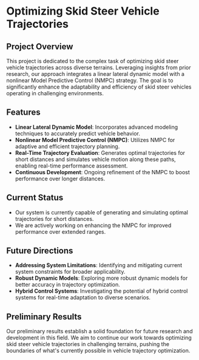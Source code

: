 # Optimizing Skid Steer Vehicle Trajectories

## Project Overview

This project is dedicated to the complex task of optimizing skid steer vehicle trajectories across diverse terrains. Leveraging insights from prior research, our approach integrates a linear lateral dynamic model with a nonlinear Model Predictive Control (NMPC) strategy. The goal is to significantly enhance the adaptability and efficiency of skid steer vehicles operating in challenging environments.

## Features

- **Linear Lateral Dynamic Model**: Incorporates advanced modeling techniques to accurately predict vehicle behavior.
- **Nonlinear Model Predictive Control (NMPC)**: Utilizes NMPC for adaptive and efficient trajectory planning.
- **Real-Time Trajectory Evaluation**: Generates optimal trajectories for short distances and simulates vehicle motion along these paths, enabling real-time performance assessment.
- **Continuous Development**: Ongoing refinement of the NMPC to boost performance over longer distances.

## Current Status

- Our system is currently capable of generating and simulating optimal trajectories for short distances.
- We are actively working on enhancing the NMPC for improved performance over extended ranges.

## Future Directions

- **Addressing System Limitations**: Identifying and mitigating current system constraints for broader applicability.
- **Robust Dynamic Models**: Exploring more robust dynamic models for better accuracy in trajectory optimization.
- **Hybrid Control Systems**: Investigating the potential of hybrid control systems for real-time adaptation to diverse scenarios.

## Preliminary Results

Our preliminary results establish a solid foundation for future research and development in this field. We aim to continue our work towards optimizing skid steer vehicle trajectories in challenging terrains, pushing the boundaries of what's currently possible in vehicle trajectory optimization.
